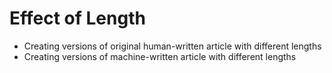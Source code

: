 # Effect of Length

- Creating versions of original human-written article with different lengths
- Creating versions of machine-written article with different lengths
